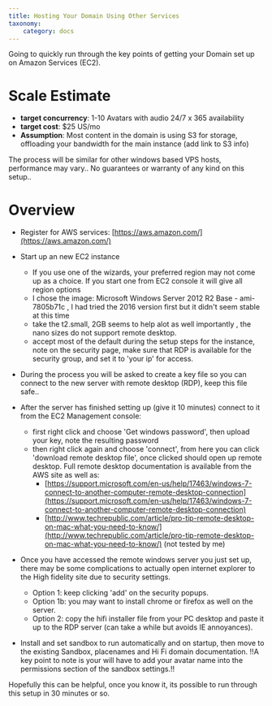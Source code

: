 ```yaml
---
title: Hosting Your Domain Using Other Services
taxonomy:
    category: docs
---
```


Going to quickly run through the key points of getting your Domain set up on Amazon Services (EC2).

# Scale Estimate

- **target concurrency**: 1-10 Avatars with audio 24/7 x 365 availability
- **target cost**: $25 US/mo
- **Assumption**: Most content in the domain is using S3 for storage, offloading your bandwidth for the main instance (add link to S3 info)

The process will be similar for other windows based VPS hosts, performance may vary.. No guarantees or warranty of any kind on this setup..

# Overview

- Register for AWS services: [https://aws.amazon.com/](https://aws.amazon.com/)


- Start up an new EC2 instance
  - If you use one of the wizards, your preferred region may not come up as a choice. If you start one from EC2 console it will give all region options
  - I chose the image: Microsoft Windows Server 2012 R2 Base - ami-7805b71c , I had tried the 2016 version first but it didn't seem stable at this time
  - take the t2.small, 2GB seems to help alot as well importantly , the nano sizes do not support remote desktop.
  - accept most of the default during the setup steps for the instance, note on the security page, make sure that RDP is available for the security group, and set it to 'your ip' for access.


- During the process you will be asked to create a key file so you can connect to the new server with remote desktop (RDP), keep this file safe..


- After the server has finished setting up (give it 10 minutes) connect to it from the EC2 Management console:
  - first right click and choose 'Get windows password', then upload your key, note the resulting password
  - then right click again and choose 'connect', from here you can click 'download remote desktop file', once clicked should open up remote desktop. Full remote desktop documentation is available from the AWS site as well as:
    - [https://support.microsoft.com/en-us/help/17463/windows-7-connect-to-another-computer-remote-desktop-connection](https://support.microsoft.com/en-us/help/17463/windows-7-connect-to-another-computer-remote-desktop-connection)
    - [http://www.techrepublic.com/article/pro-tip-remote-desktop-on-mac-what-you-need-to-know/](http://www.techrepublic.com/article/pro-tip-remote-desktop-on-mac-what-you-need-to-know/) (not tested by me)


- Once you have accessed the remote windows server you just set up, there may be some complications to actually open internet explorer to the High fidelity site due to security settings.
  - Option 1: keep clicking 'add' on the security popups.
  - Option 1b: you may want to install chrome or firefox as well on the server.
  - Option 2: copy the hifi installer file from your PC desktop and paste it up to the RDP server (can take a while but avoids IE annoyances).


- Install and set sandbox to run automatically and on startup, then move to the existing Sandbox, placenames and Hi Fi domain documentation. !!A key point to note is your will have to add your avatar name into the permissions section of the sandbox settings.!!

Hopefully this can be helpful, once you know it, its possible to run through this setup in 30 minutes or so.

